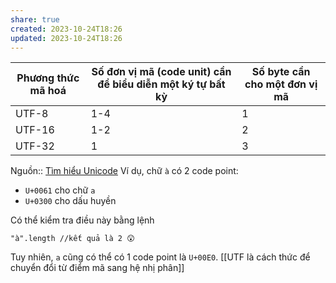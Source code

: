 ```yaml
---
share: true
created: 2023-10-24T18:26
updated: 2023-10-24T18:26
---
```

| Phương thức mã hoá | Số đơn vị mã (code unit) cần để biểu diễn một ký tự bất kỳ | Số byte cần cho một đơn vị mã |
| ------------------ | ---------------------------------------------------------- | ----------------------------- |
| UTF-8              | 1-4                                                        | 1                             |
| UTF-16             | 1-2                                                        | 2                             |
| UTF-32             | 1                                                          | 3                             |

Nguồn:: [Tìm hiểu Unicode](https://viblo.asia/p/tim-hieu-unicode-PwRkgVOXeEd)
Ví dụ, chữ `à` có 2 code point:
- `U+0061` cho chữ `a`
- `U+0300` cho dấu huyền

Có thể kiểm tra điều này bằng lệnh 
```
"à".length //kết quả là 2 😲
```
Tuy nhiên, `a` cũng có thể có 1 code point là `U+00E0`.
[[UTF là cách thức để chuyển đổi từ điểm mã sang hệ nhị phân]]